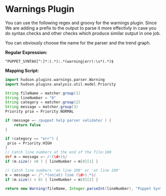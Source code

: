 # Warnings Plugin

You can use the following regex and groovy for the warnings plugin. Since
We are adding a prefix to the output to parse it more effectivly in case you
do syntax checks and other checks which produce similar output in one job.

You can obviously choose the name for the parser and the trend graph.

__Regular Expression:__
```
^PUPPET_SYNTAX[^:]*:(.*):.*(warning|err):\s*(.*)$
```

__Mapping Script:__

```groovy
import hudson.plugins.warnings.parser.Warning
import hudson.plugins.analysis.util.model.Priority

String fileName = matcher.group(1)
String lineNumber = "0"
String category = matcher.group(2)
String message = matcher.group(3)
Priority prio = Priority.NORMAL

if (message =~ /puppet help parser validate/ ) {
    return false
}

if (category == "err") {
 prio = Priority.HIGH
}
// Catch line numbers at the end of the file:100
def m = message =~ /:(\d+)$/
if (m.size() >0 ) { lineNumber = m[0][1] }

// Catch line numbers 'on line 100' or 'at line 100'
m = message =~ /^.*(on|at) line (\d+).*$/
if (m.size() > 0) { lineNumber = m[0][2] }

return new Warning(fileName, Integer.parseInt(lineNumber), "Puppet Syntax", category, message, prio);
```


